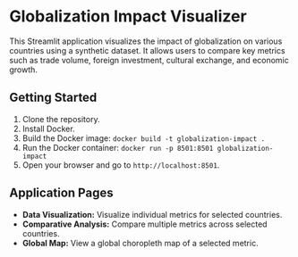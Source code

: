 
# Globalization Impact Visualizer

This Streamlit application visualizes the impact of globalization on various countries using a synthetic dataset. 
It allows users to compare key metrics such as trade volume, foreign investment, cultural exchange, and economic growth.

## Getting Started

1.  Clone the repository.
2.  Install Docker.
3.  Build the Docker image: `docker build -t globalization-impact .`
4.  Run the Docker container: `docker run -p 8501:8501 globalization-impact`
5.  Open your browser and go to `http://localhost:8501`.

## Application Pages

-   **Data Visualization:** Visualize individual metrics for selected countries.
-   **Comparative Analysis:** Compare multiple metrics across selected countries.
-   **Global Map:** View a global choropleth map of a selected metric.
